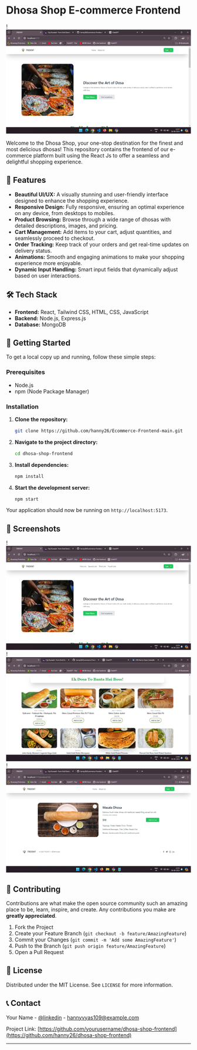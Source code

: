 

# Dhosa Shop E-commerce Frontend

!![alt text](image-2.png) <!-- Add a relevant banner image -->

Welcome to the Dhosa Shop, your one-stop destination for the finest and most delicious dhosas! This repository contains the frontend of our e-commerce platform built using the React Js to offer a seamless and delightful shopping experience.

## 🌟 Features

- **Beautiful UI/UX:** A visually stunning and user-friendly interface designed to enhance the shopping experience.
- **Responsive Design:** Fully responsive, ensuring an optimal experience on any device, from desktops to mobiles.
- **Product Browsing:** Browse through a wide range of dhosas with detailed descriptions, images, and pricing.
- **Cart Management:** Add items to your cart, adjust quantities, and seamlessly proceed to checkout.
- **Order Tracking:** Keep track of your orders and get real-time updates on delivery status.
- **Animations:** Smooth and engaging animations to make your shopping experience more enjoyable.
- **Dynamic Input Handling:** Smart input fields that dynamically adjust based on user interactions.

## 🛠️ Tech Stack

- **Frontend:** React, Tailwind CSS, HTML, CSS, JavaScript
- **Backend:** Node.js, Express.js
- **Database:** MongoDB

## 🚀 Getting Started

To get a local copy up and running, follow these simple steps:

### Prerequisites

- Node.js
- npm (Node Package Manager)

### Installation

1. **Clone the repository:**

    ```bash
    git clone https://github.com/hanny26/Ecommerce-Frontend-main.git
    ```

2. **Navigate to the project directory:**

    ```bash
    cd dhosa-shop-frontend
    ```

3. **Install dependencies:**

    ```bash
    npm install
    ```

4. **Start the development server:**

    ```bash
    npm start
    ```

Your application should now be running on `http://localhost:5173`.

## 📸 Screenshots
 

!![Home Page](image-1.png)<!-- Add relevant screenshots -->
!![Product Section](image-6.png)
!![Cart Page](image-4.png)


## 🤝 Contributing

Contributions are what make the open source community such an amazing place to be, learn, inspire, and create. Any contributions you make are **greatly appreciated**.

1. Fork the Project
2. Create your Feature Branch (`git checkout -b feature/AmazingFeature`)
3. Commit your Changes (`git commit -m 'Add some AmazingFeature'`)
4. Push to the Branch (`git push origin feature/AmazingFeature`)
5. Open a Pull Request

## 📄 License

Distributed under the MIT License. See `LICENSE` for more information.

## 📞 Contact

Your Name - [@linkedin](https://www.linkedin.com/in/hanny-vyas/) - hannyvyas109@example.com

Project Link: [https://github.com/yourusername/dhosa-shop-frontend](https://github.com/hanny26/dhosa-shop-frontend)

---

